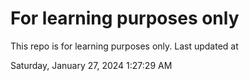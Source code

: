 # For learning purposes only
This repo is for learning purposes only.
Last updated at

Saturday, January 27, 2024 1:27:29 AM

